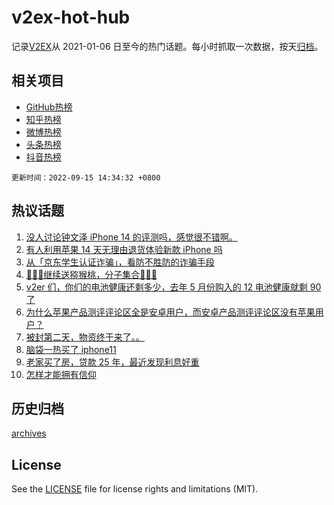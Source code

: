 # v2ex-hot-hub

 记录[V2EX](https://www.v2ex.com/)从 2021-01-06 日至今的热门话题。每小时抓取一次数据，按天[归档](archives)。
 
 ## 相关项目

- [GitHub热榜](https://github.com/lonnyzhang423/github-hot-hub)
- [知乎热榜](https://github.com/lonnyzhang423/zhihu-hot-hub)
- [微博热榜](https://github.com/lonnyzhang423/weibo-hot-hub)
- [头条热榜](https://github.com/lonnyzhang423/toutiao-hot-hub)
- [抖音热榜](https://github.com/lonnyzhang423/douyin-hot-hub)


 `更新时间：2022-09-15 14:34:32 +0800`

## 热议话题

1. [没人讨论钟文泽 iPhone 14 的评测吗，感觉很不错啊。](https://www.v2ex.com/t/880091)
1. [有人利用苹果 14 天无理由退货体验新款 iPhone 吗](https://www.v2ex.com/t/880171)
1. [从「京东学生认证诈骗」，看防不胜防的诈骗手段](https://www.v2ex.com/t/880154)
1. [🥝🥝🥝继续送猕猴桃，分子集合🥝🥝🥝](https://www.v2ex.com/t/880099)
1. [v2er 们，你们的电池健康还剩多少，去年 5 月份购入的 12 电池健康就剩 90 了](https://www.v2ex.com/t/880194)
1. [为什么苹果产品测评评论区全是安卓用户，而安卓产品测评评论区没有苹果用户？](https://www.v2ex.com/t/880137)
1. [被封第二天，物资终于来了。。](https://www.v2ex.com/t/879972)
1. [脑袋一热买了 iphone11](https://www.v2ex.com/t/880110)
1. [老家买了房，贷款 25 年，最近发现利息好重](https://www.v2ex.com/t/880078)
1. [怎样才能拥有信仰](https://www.v2ex.com/t/880115)

## 历史归档

[archives](archives)

## License

See the [LICENSE](LICENSE) file for license rights and limitations (MIT).
